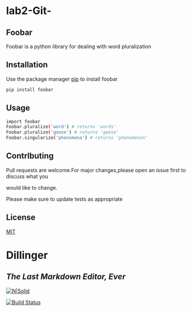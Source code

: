 # lab2-Git-
## Foobar

Foobar is a python library for dealing with word pluralization  

## Installation

Use the package manager [pip](https://nodejs.org/)  to install foobar  



```sh
pip install foobar 
```

## Usage


```sh
import foobar 
Foobar.pluralize('word') # returns 'words'
Foobar.pluralize('goose') # returns 'geese'
Foobar.singularize('phenomena') # returns 'phenomenon'

```
## Contrlbuting

Pull requests are welcome.For major changes,please open an issue first to discuss what you 

would like to change.

Please make sure to update tests as appropriate

## License

[MIT](https://dillinger.io/)

# Dillinger
## _The Last Markdown Editor, Ever_

[![N|Solid](https://cldup.com/dTxpPi9lDf.thumb.png)](https://nodesource.com/products/nsolid)

[![Build Status](https://travis-ci.org/joemccann/dillinger.svg?branch=master)](https://travis-ci.org/joemccann/dillinger)

